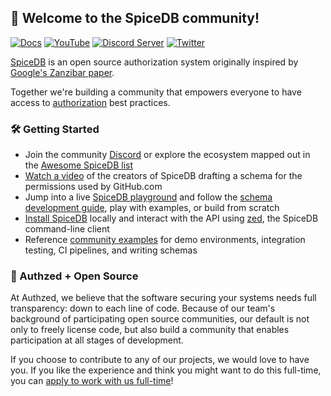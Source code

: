 ## 👋 Welcome to the SpiceDB community!

[![Docs](https://img.shields.io/badge/docs-authzed.com-%234B4B6C "Authzed Documentation")](https://authzed.com/docs)
[![YouTube](https://img.shields.io/youtube/channel/views/UCFeSgZf0rPqQteiTQNGgTPg?color=%23F40203&logo=youtube&style=flat-square&label=YouTube "Authzed YouTube Channel")](https://www.youtube.com/channel/UCFeSgZf0rPqQteiTQNGgTPg)
[![Discord Server](https://img.shields.io/discord/844600078504951838?color=7289da&logo=discord "Discord Server")](https://authzed.com/discord)
[![Twitter](https://img.shields.io/badge/twitter-%40authzed-1D8EEE?logo=twitter "@authzed on Twitter")](https://twitter.com/authzed)

[SpiceDB] is an open source authorization system originally inspired by [Google's Zanzibar paper].

Together we're building a community that empowers everyone to have access to [authorization] best practices.

[SpiceDB]: https://github.com/authzed/spicedb
[Google's Zanzibar paper]: https://authzed.com/blog/what-is-zanzibar/
[authorization]: https://docs.authzed.com/reference/glossary#authorization

### 🛠 Getting Started

- Join the community [Discord] or explore the ecosystem mapped out in the [Awesome SpiceDB list]
- [Watch a video] of the creators of SpiceDB drafting a schema for the permissions used by GitHub.com
- Jump into a live [SpiceDB playground] and follow the [schema development guide], play with examples, or build from scratch
- [Install SpiceDB] locally and interact with the API using [zed], the SpiceDB command-line client
- Reference [community examples] for demo environments, integration testing, CI pipelines, and writing schemas

[Discord]: https://authzed.com/discord
[Awesome SpiceDB list]: https://github.com/authzed/awesome-spicedb
[Watch a video]: https://www.youtube.com/watch?v=x3-B9-ICj0w
[SpiceDB playground]: https://play.authzed.com
[schema development guide]: https://docs.authzed.com/guides/schema
[Install SpiceDB]: https://docs.authzed.com/spicedb/installing
[zed]: https://github.com/authzed/zed
[community examples]:  https://github.com/authzed/examples

### 💖 Authzed + Open Source

At Authzed, we believe that the software securing your systems needs full transparency: down to each line of code.
Because of our team's background of participating open source communities, our default is not only to freely license code, but also build a community that enables participation at all stages of development.

If you choose to contribute to any of our projects, we would love to have you.
If you like the experience and think you might want to do this full-time, you can [apply to work with us full-time]!

[apply to work with us full-time]: https://www.workatastartup.com/companies/authzed
